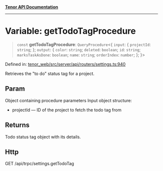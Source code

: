 [**Tenor API Documentation**](../../README.md)

***

# Variable: getTodoTagProcedure

> `const` **getTodoTagProcedure**: `QueryProcedure`\<\{ `input`: \{ `projectId`: `string`; \}; `output`: \{ `color`: `string`; `deleted`: `boolean`; `id`: `string`; `marksTaskAsDone`: `boolean`; `name`: `string`; `orderIndex`: `number`; \}; \}\>

Defined in: [tenor\_web/src/server/api/routers/settings.ts:940](https://github.com/Apantli/Tenor/blob/b33873959b5093fc3e3d66ac4f230a78a6395bbd/tenor_web/src/server/api/routers/settings.ts#L940)

Retrieves the "to do" status tag for a project.

## Param

Object containing procedure parameters
Input object structure:
- projectId — ID of the project to fetch the todo tag from

## Returns

Todo status tag object with its details.

## Http

GET /api/trpc/settings.getTodoTag
